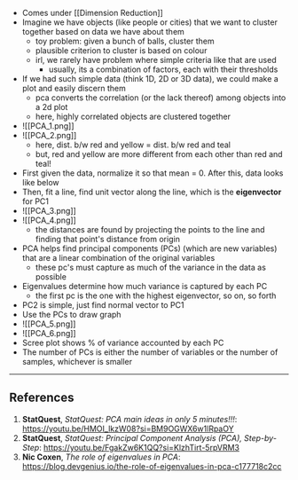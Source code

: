 - Comes under [[Dimension Reduction]]
- Imagine we have objects (like people or cities) that we want to cluster together based on data we have about them
	- toy problem: given a bunch of balls, cluster them
	- plausible criterion to cluster is based on colour
	- irl, we rarely have problem where simple criteria like that are used
		- usually, its a combination of factors, each with their thresholds
- If we had such simple data (think 1D, 2D or 3D data), we could make a plot and easily discern them
	- pca converts the correlation (or the lack thereof) among objects into a 2d plot
	- here, highly correlated objects are clustered together
- ![[PCA_1.png]]
- ![[PCA_2.png]]
	- here, dist. b/w red and yellow = dist. b/w red and teal
	- but, red and yellow are more different from each other than red and teal!
- First given the data, normalize it so that mean = 0. After this, data looks like below
- Then, fit a line, find unit vector along the line, which is the **eigenvector** for PC1
- ![[PCA_3.png]]
- ![[PCA_4.png]]
	- the distances are found by projecting the points to the line and finding that point's distance from origin
- PCA helps find principal components (PCs) (which are new variables) that are a linear combination of the original variables
	- these pc's must capture as much of the variance in the data as possible
- Eigenvalues determine how much variance is captured by each PC
	- the first pc is the one with the highest eigenvector, so on, so forth
- PC2 is simple, just find normal vector to PC1
- Use the PCs to draw graph 
- ![[PCA_5.png]]
- ![[PCA_6.png]]
- Scree plot shows % of variance accounted by each PC
- The number of PCs is either the number of variables or the number of samples, whichever is smaller
---

## References

1. **StatQuest**, *StatQuest: PCA main ideas in only 5 minutes!!!*: https://youtu.be/HMOI_lkzW08?si=BM9OGWX6w1lRpaOY
2. **StatQuest**, *StatQuest: Principal Component Analysis (PCA), Step-by-Step*: https://youtu.be/FgakZw6K1QQ?si=KlzhTirt-5rpVRM3
3. **Nic Coxen**, *The role of eigenvalues in PCA*: https://blog.devgenius.io/the-role-of-eigenvalues-in-pca-c177718c2cc